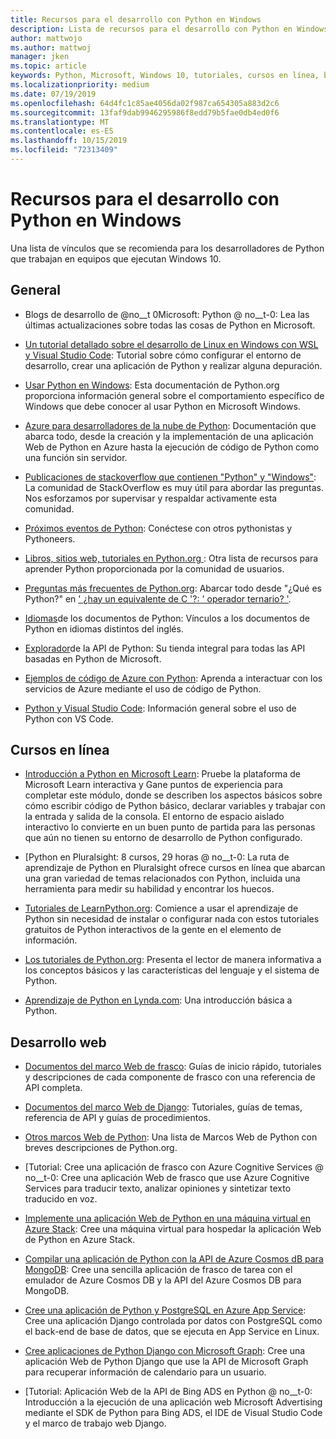 ```yaml
---
title: Recursos para el desarrollo con Python en Windows
description: Lista de recursos para el desarrollo con Python en Windows.
author: mattwojo
ms.author: mattwoj
manager: jken
ms.topic: article
keywords: Python, Microsoft, Windows 10, tutoriales, cursos en línea, blogs, eventos
ms.localizationpriority: medium
ms.date: 07/19/2019
ms.openlocfilehash: 64d4fc1c85ae4056da02f987ca654305a883d2c6
ms.sourcegitcommit: 13faf9dab9946295986f8edd79b5fae0db4ed0f6
ms.translationtype: MT
ms.contentlocale: es-ES
ms.lasthandoff: 10/15/2019
ms.locfileid: "72313409"
---
```

# <a name="resources-for-developing-with-python-on-windows"></a>Recursos para el desarrollo con Python en Windows

Una lista de vínculos que se recomienda para los desarrolladores de Python que trabajan en equipos que ejecutan Windows 10.

## <a name="general"></a>General

- Blogs de desarrollo de @no__t 0Microsoft: Python @ no__t-0: Lea las últimas actualizaciones sobre todas las cosas de Python en Microsoft.

- [Un tutorial detallado sobre el desarrollo de Linux en Windows con WSL y Visual Studio Code](https://devblogs.microsoft.com/commandline/an-in-depth-tutorial-on-linux-development-on-windows-with-wsl-and-visual-studio-code/): Tutorial sobre cómo configurar el entorno de desarrollo, crear una aplicación de Python y realizar alguna depuración.

- [Usar Python en Windows](https://docs.python.org/3/using/windows.html): Esta documentación de Python.org proporciona información general sobre el comportamiento específico de Windows que debe conocer al usar Python en Microsoft Windows.

- [Azure para desarrolladores de la nube de Python](https://docs.microsoft.com/azure/python/): Documentación que abarca todo, desde la creación y la implementación de una aplicación Web de Python en Azure hasta la ejecución de código de Python como una función sin servidor.

- [Publicaciones de stackoverflow que contienen "Python" y "Windows"](https://stackoverflow.com/questions/4750806/how-do-i-install-pip-on-windows/12476379): La comunidad de StackOverflow es muy útil para abordar las preguntas. Nos esforzamos por supervisar y respaldar activamente esta comunidad.

- [Próximos eventos de Python](https://www.python.org/events/python-events): Conéctese con otros pythonistas y Pythoneers.

- [Libros, sitios web, tutoriales en Python.org ](https://wiki.python.org/moin/BeginnersGuide/Programmers): Otra lista de recursos para aprender Python proporcionada por la comunidad de usuarios.

- [Preguntas más frecuentes de Python.org](https://docs.python.org/3/faq/): Abarcar todo desde "¿Qué es Python?" en [' ¿hay un equivalente de C '?: ' operador ternario? '](https://docs.python.org/3/faq/programming.html#is-there-an-equivalent-of-c-s-ternary-operator).

- [Idiomas](https://wiki.python.org/moin/Languages)de los documentos de Python: Vínculos a los documentos de Python en idiomas distintos del inglés.

- [Explorador](https://docs.microsoft.com/python/api/?view=azure-python)de la API de Python: Su tienda integral para todas las API basadas en Python de Microsoft.

- [Ejemplos de código de Azure con Python](https://azure.microsoft.com/en-us/resources/samples/?platform=python&sort=0): Aprenda a interactuar con los servicios de Azure mediante el uso de código de Python.

- [Python y Visual Studio Code](https://code.visualstudio.com/docs/languages/python): Información general sobre el uso de Python con VS Code.

## <a name="online-courses"></a>Cursos en línea

- [Introducción a Python en Microsoft Learn](https://docs.microsoft.com/en-us/learn/modules/intro-to-python/): Pruebe la plataforma de Microsoft Learn interactiva y Gane puntos de experiencia para completar este módulo, donde se describen los aspectos básicos sobre cómo escribir código de Python básico, declarar variables y trabajar con la entrada y salida de la consola. El entorno de espacio aislado interactivo lo convierte en un buen punto de partida para las personas que aún no tienen su entorno de desarrollo de Python configurado.

- [Python en Pluralsight: 8 cursos, 29 horas @ no__t-0: La ruta de aprendizaje de Python en Pluralsight ofrece cursos en línea que abarcan una gran variedad de temas relacionados con Python, incluida una herramienta para medir su habilidad y encontrar los huecos.

- [Tutoriales de LearnPython.org](https://www.learnpython.org/): Comience a usar el aprendizaje de Python sin necesidad de instalar o configurar nada con estos tutoriales gratuitos de Python interactivos de la gente en el elemento de información.

- [Los tutoriales de Python.org](https://docs.python.org/3/tutorial/index.html): Presenta el lector de manera informativa a los conceptos básicos y las características del lenguaje y el sistema de Python.

- [Aprendizaje de Python en Lynda.com](https://www.lynda.com/Python-tutorials/Learning-Python/661773-2.html): Una introducción básica a Python.

## <a name="web-development"></a>Desarrollo web

- [Documentos del marco Web de frasco](https://flask.palletsprojects.com/en/1.1.x/): Guías de inicio rápido, tutoriales y descripciones de cada componente de frasco con una referencia de API completa.

- [Documentos del marco Web de Django](https://docs.djangoproject.com/en/2.2/): Tutoriales, guías de temas, referencia de API y guías de procedimientos.

- [Otros marcos Web de Python](https://wiki.python.org/moin/WebFrameworks): Una lista de Marcos Web de Python con breves descripciones de Python.org.

- [Tutorial: Cree una aplicación de frasco con Azure Cognitive Services @ no__t-0: Cree una aplicación Web de frasco que use Azure Cognitive Services para traducir texto, analizar opiniones y sintetizar texto traducido en voz.

- [Implemente una aplicación Web de Python en una máquina virtual en Azure Stack](https://docs.microsoft.com/azure-stack/user/azure-stack-dev-start-howto-vm-python): Cree una máquina virtual para hospedar la aplicación Web de Python en Azure Stack.

- [Compilar una aplicación de Python con la API de Azure Cosmos dB para MongoDB](https://docs.microsoft.com/azure/cosmos-db/create-mongodb-flask): Cree una sencilla aplicación de frasco de tarea con el emulador de Azure Cosmos DB y la API del Azure Cosmos DB para MongoDB.

- [Cree una aplicación de Python y PostgreSQL en Azure App Service](https://docs.microsoft.com/azure/app-service/containers/tutorial-python-postgresql-app): Cree una aplicación Django controlada por datos con PostgreSQL como el back-end de base de datos, que se ejecuta en App Service en Linux.

- [Cree aplicaciones de Python Django con Microsoft Graph](https://docs.microsoft.com/graph/tutorials/python): Cree una aplicación Web de Python Django que use la API de Microsoft Graph para recuperar información de calendario para un usuario.

- [Tutorial: Aplicación Web de la API de Bing ADS en Python @ no__t-0: Introducción a la ejecución de una aplicación web Microsoft Advertising mediante el SDK de Python para Bing ADS, el IDE de Visual Studio Code y el marco de trabajo web Django.
